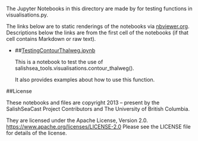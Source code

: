 The Jupyter Notebooks in this directory are made by for testing
functions in visualisations.py.

The links below are to static renderings of the notebooks via
[nbviewer.org](https://nbviewer.org/).
Descriptions below the links are from the first cell of the notebooks
(if that cell contains Markdown or raw text).

* ##[TestingContourThalweg.ipynb](https://nbviewer.org/github/SalishSeaCast/tools/blob/main/SalishSeaTools/notebooks/visualisations/TestingContourThalweg.ipynb)

    This is a notebook to test the use of salishsea_tools.visualisations.contour_thalweg().

    It also provides examples about how to use this function.


##License

These notebooks and files are copyright 2013 – present
by the SalishSeaCast Project Contributors
and The University of British Columbia.

They are licensed under the Apache License, Version 2.0.
https://www.apache.org/licenses/LICENSE-2.0
Please see the LICENSE file for details of the license.
